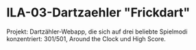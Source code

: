 # ILA-03-Dartzaehler "Frickdart"
Projekt: Dartzähler-Webapp, die sich auf drei beliebte Spielmodi konzentriert: 301/501, Around the Clock und High Score.

